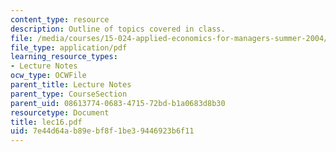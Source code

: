 ```yaml
---
content_type: resource
description: Outline of topics covered in class.
file: /media/courses/15-024-applied-economics-for-managers-summer-2004/7e44d64ab89ebf8f1be39446923b6f11_lec16.pdf
file_type: application/pdf
learning_resource_types:
- Lecture Notes
ocw_type: OCWFile
parent_title: Lecture Notes
parent_type: CourseSection
parent_uid: 08613774-0683-4715-72bd-b1a0683d8b30
resourcetype: Document
title: lec16.pdf
uid: 7e44d64a-b89e-bf8f-1be3-9446923b6f11
---
```

